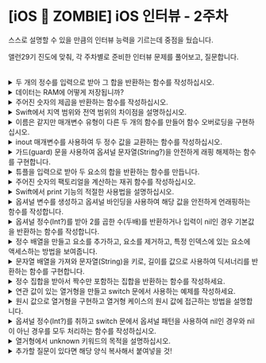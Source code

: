 # [iOS 🧟 ZOMBIE] iOS 인터뷰 - 2주차

스스로 설명할 수 있을 만큼의 인터뷰 능력을 기르는데 중점을 뒀습니다.

앨런29기 진도에 맞춰, 각 주차별로 준비한 인터뷰 문제를 풀어보고, 질문합니다.

<br>

<details>
<summary>두 개의 정수를 입력으로 받아 그 합을 반환하는 함수를 작성하십시오.</summary>

```swift
func addTwo(_ firstOne: Int, _ secondOne: Int) -> Int {
      return firstOne + secondOne
}
```
</details>


<details>
<summary>데이터는 RAM에 어떻게 저장됩니까?</summary>

```swift
//코드, 데이터, 힙, 스택으로 나뉘어 프로세스 형태로 올라간다.
//여기서 데이터 영역에서는 대표적으로 전역변수가 저장된다.
```
</details>


<details>
<summary>주어진 숫자의 제곱을 반환하는 함수를 작성하십시오.</summary>

```swift
 func multiplySec(_ num: Int) -> Int {
   return num * num
}
```
</details>


<details>
<summary>Swift에서 지역 범위와 전역 범위의 차이점을 설명하십시오.</summary>

```swift
지역범위는 함수 또는 어떠한 코드 블럭 안의 범위를 말하고, 지역 범위에서의 로컬 변수는 절대 외부에서 사용할 수 없다. 반면 전역 범위에서 선언된 전역 변수는 지역 범위 안쪽에서도 사용가능하다. 당연히 밖에서도 사용 가능하다. 
```
</details>


<details>
<summary>이름은 같지만 매개변수 유형이 다른 두 개의 함수를 만들어 함수 오버로딩을 구현하십시오.</summary>

```swift
func printSomething(_ num: Int){
 print(num)
}

func printSomething(_ str: String){
 print(str)
}
```
</details>


<details>
<summary>inout 매개변수를 사용하여 두 정수 값을 교환하는 함수를 작성하십시오.</summary>

```swift
func changeTwo(_ num1: inout Int, num2: inout Int) {
   let temp = num1
   num1 = num2
   num2 = temp
}
```
</details>


<details>
<summary>가드(guard) 문을 사용하여 옵셔널 문자열(String?)을 안전하게 래핑 해제하는 함수를 구현합니다.</summary>

```swift
func getOptionalValueString(_ str: String?) -> String {
  guard let str = str else { return }
  return str
}
```
</details>


<details>
<summary>튜플을 입력으로 받아 두 요소의 합을 반환하는 함수를 만듭니다.</summary>

```swift
 func addTupleElements(_ oneTuple: (Int,Int)) -> Int {
       return oneTuple.first + oneTuple.second
}
```
</details>


<details>
<summary>주어진 숫자의 팩토리얼을 계산하는 재귀 함수를 작성하십시오.</summary>

```swift
func fac(_ num: Int) -> Int {
  if num <= 1 {
    return 1
    }

   return num * fac(n-1)
}
```
</details>


<details>
<summary>Swift에서 print 기능의 적절한 사용법을 설명하십시오.</summary>

```swift
콘솔에 어떤 값을 문자열 형태로 출력하는데 사용된다.
```
</details>


<details>
<summary>옵셔널 변수를 생성하고 옵셔널 바인딩을 사용하여 해당 값을 안전하게 언래핑하는 함수를 작성합니다.</summary>

```swift
var str: String? = "thisisnotoptional"

func resolveOptional(_ str: String?) -> String {
  if let newstr = str {
   return newstr
  } else {
     print("ERROR: Optional failed")
     return "error"
   }

}
```
</details>


<details>
<summary>옵셔널 정수(Int?)를 받아 2를 곱한 수(두배)를 반환하거나 입력이 nil인 경우 기본값을 반환하는 함수를 작성합니다.</summary>

```swift

var n: Int? = 3

 func resolveOptionalandMulipleTwice(_ num: Int?, defaultNum: Int) -> Int {
   guard let num = num else {return defaultNum}
   return num * 2
}
```
</details>


<details>
<summary>정수 배열을 만들고 요소를 추가하고, 요소를 제거하고, 특정 인덱스에 있는 요소에 액세스하는 방법을 보여줍니다.</summary>

```swift
 var numarray = [Int]()
 numarray.append(4)
 numarray.append(3)
 numarray.remove(at: 1)
 var zeroElement = numarray[0]
 print(zeroElement)
```
</details>


<details>
<summary>문자열 배열을 가져와 문자열(String)을 키로, 길이를 값으로 사용하여 딕셔너리를 반환하는 함수를 구현합니다.</summary>

```swift
func getSTRLength(strarr: [String]) -> [String:Int] {
  var dic = [String: Int]()
  for str in strarr {
     dic[str] = str.count
  }
  return dic
}
```
</details>


<details>
<summary>정수 집합을 받아서 짝수만 포함하는 집합을 반환하는 함수를 작성하세요.</summary>

```swift
  func returnEvenNums(_ numarr: Set<Int>) -> Set<Int> {
   return numarr.filter { $0 % 2 == 0 }
   }
```
</details>


<details>
<summary>연관 값이 있는 열거형을 만들고 switch 문에서 사용하는 예제를 작성하세요.</summary>

```swift
 enum Animal {
  case dog(legCount: Int)
  case horse(legCount: Int)
  case cat(legCount: Int)
 }

 var myCatTom = Animal.cat(legCount: 4)

 switch myCatTom {
  case .dog(let leg):
    print("my tom's leg count : \(leg)")
  case .horse(let leg):
    print("my tom's leg count : \(leg)")
  case .cat(let leg):
    print("my tom's leg count : \(leg)")
 }
```
</details>


<details>
<summary>원시 값으로 열거형을 구현하고 열거형 케이스의 원시 값에 접근하는 방법을 설명합니다.</summary>

```swift
enum Bear: Int {
 case cass
 case terra
 case girin
 case kozel
}

let myBear = Bear.cass

print("\(myBear.type) 's is \(myBear.rawValue) score")
```
</details>


<details>
<summary>옵셔널 정수(Int?)를 취하고 switch 문에서 옵셔널 패턴을 사용하여 nil인 경우와 nil이 아닌 경우를 모두 처리하는 함수를 작성하십시오.</summary>

```swift
  func againOptional(_ num: Int?) {
   switch num {
    case .some(let value):
       print(value)
    case .none:
        print("nil")
   }
  }
```
</details>


<details>
<summary>열거형에서 unknown 키워드의 목적을 설명하십시오.</summary>

```swift
//만약 열거형이 계속 늘어날 수 있으면
//완전하지 않으니까 이후에 처리할 수도 있다는 걸 표시하려고!
```
</details>



<details>
<summary>추가할 질문이 있다면 해당 양식 복사해서 붙여넣을 것!</summary>

```swift
//답변
```
</details>

